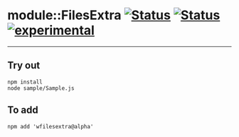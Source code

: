 
# module::FilesExtra [![Status](https://img.shields.io/circleci/build/github/Wandalen/wFilesExtra?label=Test&logo=Test)](https://circleci.com/gh/Wandalen/wFilesExtra) [![Status](https://github.com/Wandalen/wFilesExtra/workflows/Test/badge.svg)](https://github.com/Wandalen/wFilesExtra/actions?query=workflow%3ATest) [![experimental](https://img.shields.io/badge/stability-experimental-orange.svg)](https://github.com/emersion/stability-badges#experimental)

___

## Try out
```
npm install
node sample/Sample.js
```

## To add
```
npm add 'wfilesextra@alpha'
```

